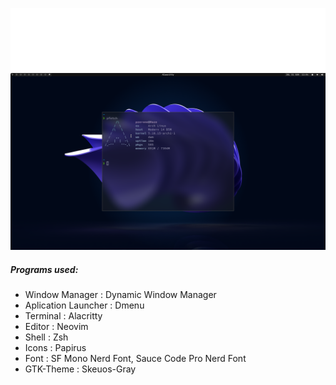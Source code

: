 ![image](logohaze.png)
![image](haze.png)

##### Programs used:
- Window Manager : Dynamic Window Manager
- Aplication Launcher : Dmenu
- Terminal : Alacritty
- Editor : Neovim
- Shell : Zsh
- Icons : Papirus
- Font : SF Mono Nerd Font, Sauce Code Pro Nerd Font
- GTK-Theme : Skeuos-Gray
